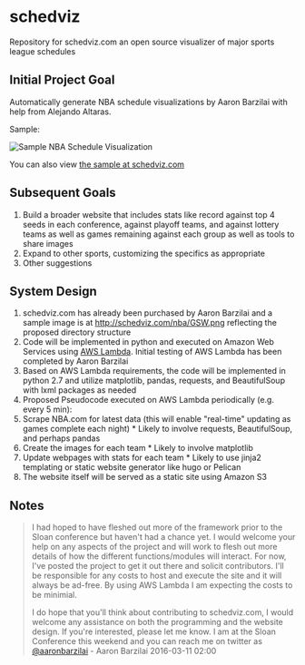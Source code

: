 # schedviz
Repository for schedviz.com an open source visualizer of major sports league schedules

## Initial Project Goal
Automatically generate NBA schedule visualizations by Aaron Barzilai with help from Alejando Altaras. 

Sample:

![Sample NBA Schedule Visualization](http://schedviz.com/sample.png)

You can also view [the sample at schedviz.com](http://schedviz.com/sample.png)

## Subsequent Goals

1. Build a broader website that includes stats like record against top 4 seeds in each conference, against playoff teams, and against lottery teams as well as games remaining against each group as well as tools to share images
2. Expand to other sports, customizing the specifics as appropriate
3. Other suggestions
 
## System Design

1. schedviz.com has already been purchased by Aaron Barzilai and a sample image is at http://schedviz.com/nba/GSW.png reflecting the proposed directory structure
2. Code will be implemented in python and executed on Amazon Web Services using [AWS Lambda](https://aws.amazon.com/lambda/). Initial testing of AWS Lambda has been completed by Aaron Barzilai
3.  Based on AWS Lambda requirements, the code will be implemented in python 2.7 and utilize matplotlib, pandas, requests, and BeautifulSoup with lxml packages as needed
4.  Proposed Pseudocode executed on AWS Lambda periodically (e.g. every 5 min):
  1.  Scrape NBA.com for latest data (this will enable "real-time" updating as games complete each night)
    * Likely to involve requests, BeautifulSoup, and perhaps pandas  
  2.  Create the images for each team
    * Likely to involve matplotlib  
  3.  Update webpages with stats for each team 
    * Likely to use jinja2 templating or static website generator like hugo or Pelican
5. The website itself will be served as a static site using Amazon S3

## Notes

> I had hoped to have fleshed out more of the framework prior to the Sloan conference but haven't had a chance yet.  I would welcome your help on any aspects of the project and will work to flesh out more details of how the different functions/modules will interact. For now, I've posted the project to get it out there and solicit contributors. I'll be responsible for any costs to host and execute the site and it will always be ad-free.  By using AWS Lambda I am expecting the costs to be minimial. 
> 
> I do hope that you'll think about contributing to schedviz.com, I would welcome any assistance on both the programming and the website design.  If you're interested, please let me know.  I am at the Sloan Conference this weekend and you can reach me on twitter as [@aaronbarzilai](https://twitter.com/basketballvalue) - Aaron Barzilai 2016-03-11 02:00
